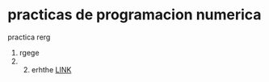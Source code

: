 # practicas de programacion numerica

practica rerg
1. rgege
2. 2. erhthe
[LINK](https://github.com/yaelNanco/practicas-de-numerica/blob/main/lagraficacion.m)
